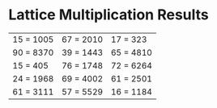 # Lattice Multiplication Results

|   |   |   |
|---|---|---|
| 15 = 1005 | 67 = 2010 | 17 = 323 |
| 90 = 8370 | 39 = 1443 | 65 = 4810 |
| 15 = 405 | 76 = 1748 | 72 = 6264 |
| 24 = 1968 | 69 = 4002 | 61 = 2501 |
| 61 = 3111 | 57 = 5529 | 16 = 1184 |
